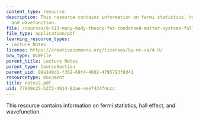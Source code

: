 ```yaml
---
content_type: resource
description: This resource contains information on fermi statistics, hall effect,
  and wavefunction.
file: /courses/8-513-many-body-theory-for-condensed-matter-systems-fall-2004/77949c25b372491482aeeee7434f4ccc_notes2.pdf
file_type: application/pdf
learning_resource_types:
- Lecture Notes
license: https://creativecommons.org/licenses/by-nc-sa/4.0/
ocw_type: OCWFile
parent_title: Lecture Notes
parent_type: CourseSection
parent_uid: 89a148d1-f362-69f4-4602-4795793f8d41
resourcetype: Document
title: notes2.pdf
uid: 77949c25-b372-4914-82ae-eee7434f4ccc
---
```

This resource contains information on fermi statistics, hall effect, and wavefunction.